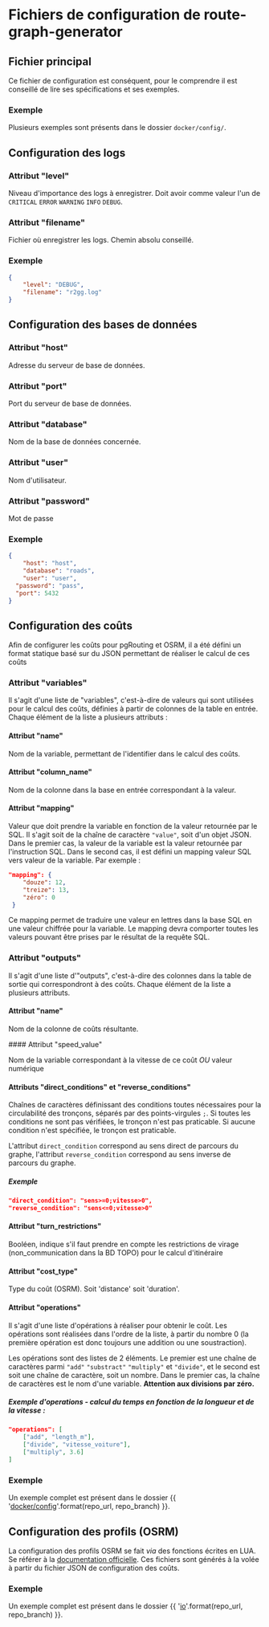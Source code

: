 # Fichiers de configuration de route-graph-generator

## Fichier principal

Ce fichier de configuration est conséquent, pour le comprendre il est conseillé de lire ses spécifications et ses exemples.

### Exemple

Plusieurs exemples sont présents dans le dossier `docker/config/`.

## Configuration des logs

### Attribut "level"

Niveau d'importance des logs à enregistrer. Doit avoir comme valeur l'un de `CRITICAL` `ERROR` `WARNING` `INFO` `DEBUG`.

### Attribut "filename"

Fichier où enregistrer les logs. Chemin absolu conseillé.

### Exemple

```json
{
	"level": "DEBUG",
	"filename": "r2gg.log"
}
```

## Configuration des bases de données

### Attribut "host"

Adresse du serveur de base de données.

### Attribut "port"

Port du serveur de base de données.

### Attribut "database"

Nom de la base de données concernée.

### Attribut "user"

Nom d'utilisateur.

### Attribut "password"

Mot de passe

### Exemple

```json
{
	"host": "host",
	"database": "roads",
	"user": "user",
  "password": "pass",
  "port": 5432
}
```

## Configuration des coûts

Afin de configurer les coûts pour pgRouting et OSRM, il a été défini un format statique basé sur du JSON permettant de réaliser le calcul de ces coûts

### Attribut "variables"

Il s'agit d'une liste de "variables", c'est-à-dire de valeurs qui sont utilisées pour le calcul des coûts, définies à partir de colonnes de la table en entrée.
Chaque élément de la liste a plusieurs attributs :

#### Attribut "name"

Nom de la variable, permettant de l'identifier dans le calcul des coûts.

#### Attribut "column_name"

Nom de la colonne dans la base en entrée correspondant à la valeur.

#### Attribut "mapping"

Valeur que doit prendre la variable en fonction de la valeur retournée par le SQL. Il s'agit soit de la chaîne de caractère `"value"`, soit d'un objet JSON. Dans le premier cas, la valeur de la variable est la valeur retournée par l'instruction SQL. Dans le second cas, il est défini un mapping valeur SQL vers valeur de la variable. Par exemple :
```json
"mapping": {
    "douze": 12,
    "treize": 13,
    "zéro": 0
 }
```
Ce mapping permet de traduire une valeur en lettres dans la base SQL en une valeur chiffrée pour la variable. Le mapping devra comporter toutes les valeurs pouvant être prises par le résultat de la requête SQL.

### Attribut "outputs"

Il s'agit d'une liste d'"outputs", c'est-à-dire des colonnes dans la table de sortie qui correspondront à des coûts. Chaque élément de la liste a plusieurs attributs.

#### Attribut "name"

Nom de la colonne de coûts résultante.

#### Attribut "speed_value"

Nom de la variable correspondant à la vitesse de ce coût *OU* valeur numérique

#### Attributs "direct_conditions" et "reverse_conditions"

Chaînes de caractères définissant des conditions toutes nécessaires pour la circulabilité des tronçons, séparés par des points-virgules `;`.
Si toutes les conditions ne sont pas vérifiées, le tronçon n'est pas praticable.
Si aucune condition n'est spécifiée, le tronçon est praticable.

L'attribut `direct_condition` correspond au sens direct de parcours du graphe, l'attribut `reverse_condition` correspond au sens inverse de parcours du graphe.

##### Exemple

```json
"direct_condition": "sens>=0;vitesse>0",
"reverse_condition": "sens<=0;vitesse>0"
```

#### Attribut "turn_restrictions"

Booléen, indique s'il faut prendre en compte les restrictions de virage (non_communication dans la BD TOPO) pour le calcul d'itinéraire

#### Attribut "cost_type"

Type du coût (OSRM). Soit 'distance' soit 'duration'.

#### Attribut "operations"

Il s'agit d'une liste d'opérations à réaliser pour obtenir le coût. Les opérations sont réalisées dans l'ordre de la liste, à partir du nombre 0 (la première opération est donc toujours une addition ou une soustraction).

Les opérations sont des listes de 2 éléments. Le premier est une chaîne de caractères parmi `"add"` `"substract"` `"multiply"` et `"divide"`, et le second est soit une chaîne de caractère, soit un nombre. Dans le premier cas, la chaîne de caractères est le nom d'une variable. __Attention aux divisions par zéro.__

##### Exemple d'operations - calcul du temps en fonction de la longueur et de la vitesse :

```json
"operations": [
    ["add", "length_m"],
    ["divide", "vitesse_voiture"],
    ["multiply", 3.6]
]
```

### Exemple

Un exemple complet est présent dans le dossier {{ '[docker/config]({}blob/{}/docker/config/costs_calculation.json)'.format(repo_url, repo_branch) }}.

## Configuration des profils (OSRM)

La configuration des profils OSRM se fait _via_ des fonctions écrites en LUA. Se référer à la [documentation officielle](https://github.com/Project-OSRM/osrm-backend/blob/master/docs/profiles.md). Ces fichiers sont générés à la volée à partir du fichier JSON de configuration des coûts.

### Exemple

Un exemple complet est présent dans le dossier {{ '[io]({}blob/{}/io/graph_bdtopo.lua)'.format(repo_url, repo_branch) }}.
